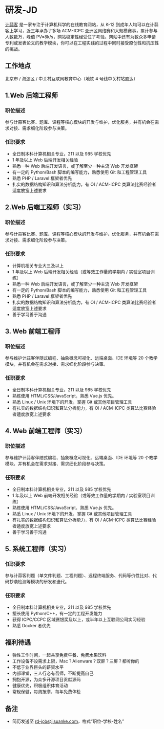 # 研发-JD
[计蒜客](https://www.jisuanke.com) 是一家专注于计算机科学的在线教育网站，从 K-12 到成年人均可以在计蒜客上学习，近三年承办了多场 ACM-ICPC 亚洲区网络赛和大规模赛事，累计参与人数数万，峰值 PV≈8k/s，网站稳定性经受住了考验。网站中还有为数众多申请专利或发表论文的教学模块，你可以在工程实践的过程中同时接受原创性和抗压性的挑战。

## 工作地点
北京市 / 海淀区 / 中关村互联网教育中心（地铁 4 号线中关村站直达）

## 1.Web 后端工程师
### 职位描述
参与计蒜客比赛、题库、课程等核心模块的开发与维护，优化服务，并有机会在需求对接、需求细化阶段参与决策。

### 任职要求
- 全日制本科计算机相关专业，211 以及 985 学校优先
- 1 年及以上 Web 后端开发相关经验
- 熟悉一种 Web 后端开发语言，或了解至少一种主流 Web 开发框架
- 有一定的 Python/Bash 脚本的编写能力，熟悉使用 Git 和工程管理工具
- 熟悉 PHP / Laravel 框架者优先
- 扎实的数据结构知识和算法分析能力，有 OI / ACM-ICPC 类算法比赛经验者适度放宽上述要求

## 2.Web 后端工程师（实习）
### 职位描述
参与计蒜客比赛、题库、课程等核心模块的开发与维护，优化服务，并有机会在需求对接、需求细化阶段参与决策。

### 任职要求
- 计算机相关专业大三及以上
- 1 年及以上 Web 后端开发相关经验（或等效工作量的学期内 / 实验室项目训练）
- 熟悉一种 Web 后端开发语言，或了解至少一种主流 Web 开发框架
- 有一定的 Python/Bash 脚本的编写能力，熟悉使用 Git 和工程管理工具
- 熟悉 PHP / Laravel 框架者优先
- 扎实的数据结构知识和算法分析能力，有 OI / ACM-ICPC 类算法比赛经验者适度放宽上述要求
- 善于学习善于沟通

## 3. Web 前端工程师
### 职位描述
参与维护计蒜客伴随式编程、抽象概念可视化、远端桌面、IDE 环境等 20 个教学模块，并有机会在需求对接、需求细化阶段参与决策。

### 任职要求
- 全日制本科计算机相关专业，211 以及 985 学校优先
- 熟练使用 HTML/CSS/JavaScript，熟悉 Vue.js 优先。
- 熟悉 Linux / Unix 环境下的开发，掌握 Git 或其他项目管理工具
- 有扎实的数据结构知识和算法分析能力，有 OI / ACM-ICPC 类算法比赛经验者适度放宽上述要求

## 4. Web 前端工程师（实习）
### 职位描述
参与维护计蒜客伴随式编程、抽象概念可视化、远端桌面、IDE 环境等 20 个教学模块，并有机会在需求对接、需求细化阶段参与决策。

### 任职要求
- 全日制本科计算机相关专业，211 以及 985 学校优先
- 1 年及以上 Web 前端开发相关经验（或等效工作量的学期内 / 实验室项目训练）
- 熟练使用 HTML/CSS/JavaScript，熟悉 Vue.js 优先。
- 熟悉 Linux / Unix 环境下的开发，掌握 Git 或其他项目管理工具
- 有扎实的数据结构知识和算法分析能力，有 OI / ACM-ICPC 类算法比赛经验者适度放宽上述要求
- 善于学习善于沟通

## 5. 系统工程师（实习）
### 任职要求
参与计蒜客判题（单文件判题、工程判题）、远程终端服务、代码等价性比对、代码抄袭检测等模块的研发和迭代。

### 任职要求
- 全日制本科计算机相关专业，211 以及 985 学校优先
- 擅长使用 Python/C++，有一定的工程开发能力
- 获得 ICPC/CCPC 区域赛银奖及以上，或半年以上互联网公司实习经验
- 熟悉 Docker 者优先

## 福利待遇
- 弹性工作时间，一起共享免费午餐、免费水果饮料
- 工作设备不设需求上限，Mac？Alienware？双屏？三屏？都听你的
- 不低于业界巨头的薪资水平
- 内部课堂，三人行必有吾师，不断提高自己
- 拥抱开源，为众多开源项目贡献源码
- 健康优先，积极组织体育活动
- 常规保健，每周按摩，每年免费体检

## 备注
- 简历发送至 rd-job@jisuanke.com，格式“职位-学校-姓名”
